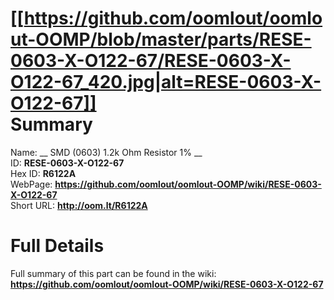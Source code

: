 
[[https://github.com/oomlout/oomlout-OOMP/blob/master/parts/RESE-0603-X-O122-67/RESE-0603-X-O122-67_420.jpg|alt=RESE-0603-X-O122-67]]     
Summary
=================
  
Name: __ SMD (0603) 1.2k Ohm Resistor 1% __    
ID: __RESE-0603-X-O122-67__   
Hex ID: __R6122A__   
WebPage: __https://github.com/oomlout/oomlout-OOMP/wiki/RESE-0603-X-O122-67__   
Short URL: __http://oom.lt/R6122A__   

Full Details
==========================
Full summary of this part can be found in the wiki:   
__https://github.com/oomlout/oomlout-OOMP/wiki/RESE-0603-X-O122-67__    

